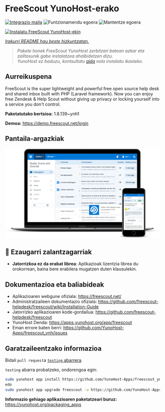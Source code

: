 <!--
Ohart ongi: README hau automatikoki sortu da <https://github.com/YunoHost/apps/tree/master/tools/readme_generator>ri esker
EZ editatu eskuz.
-->

# FreeScout YunoHost-erako

[![Integrazio maila](https://dash.yunohost.org/integration/freescout.svg)](https://dash.yunohost.org/appci/app/freescout) ![Funtzionamendu egoera](https://ci-apps.yunohost.org/ci/badges/freescout.status.svg) ![Mantentze egoera](https://ci-apps.yunohost.org/ci/badges/freescout.maintain.svg)

[![Instalatu FreeScout YunoHost-ekin](https://install-app.yunohost.org/install-with-yunohost.svg)](https://install-app.yunohost.org/?app=freescout)

*[Irakurri README hau beste hizkuntzatan.](./ALL_README.md)*

> *Pakete honek FreeScout YunoHost zerbitzari batean azkar eta zailtasunik gabe instalatzea ahalbidetzen dizu.*  
> *YunoHost ez baduzu, kontsultatu [gida](https://yunohost.org/install) nola instalatu ikasteko.*

## Aurreikuspena

FreeScout is the super lightweight and powerful free open source help desk and shared inbox built with PHP (Laravel framework). Now you can enjoy free Zendesk & Help Scout without giving up privacy or locking yourself into a service you don't control.

**Paketatutako bertsioa:** 1.8.139~ynh1

**Demoa:** <https://demo.freescout.net/login>

## Pantaila-argazkiak

![FreeScout(r)en pantaila-argazkia](./doc/screenshots/screenshot.png)

## :red_circle: Ezaugarri zalantzagarriak

- **Jatorrizkoa ez da erabat librea**: Aplikazioak lizentzia librea du orokorrean, baina bere erabilera mugatzen duten klausulekin.

## Dokumentazioa eta baliabideak

- Aplikazioaren webgune ofiziala: <https://freescout.net/>
- Administratzaileen dokumentazio ofiziala: <https://github.com/freescout-helpdesk/freescout/wiki/Installation-Guide>
- Jatorrizko aplikazioaren kode-gordailua: <https://github.com/freescout-helpdesk/freescout>
- YunoHost Denda: <https://apps.yunohost.org/app/freescout>
- Eman errore baten berri: <https://github.com/YunoHost-Apps/freescout_ynh/issues>

## Garatzaileentzako informazioa

Bidali `pull request`a [`testing` abarrera](https://github.com/YunoHost-Apps/freescout_ynh/tree/testing).

`testing` abarra probatzeko, ondorengoa egin:

```bash
sudo yunohost app install https://github.com/YunoHost-Apps/freescout_ynh/tree/testing --debug
edo
sudo yunohost app upgrade freescout -u https://github.com/YunoHost-Apps/freescout_ynh/tree/testing --debug
```

**Informazio gehiago aplikazioaren paketatzeari buruz:** <https://yunohost.org/packaging_apps>
